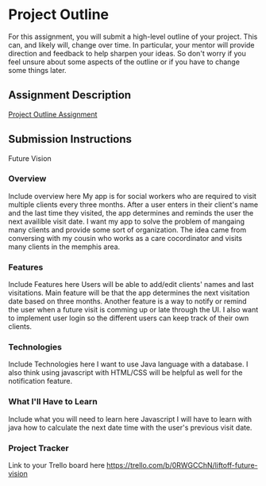 # Project Outline
For this assignment, you will submit a high-level outline of your project. This can, and likely will, change over time. In particular, your mentor will provide direction and feedback to help sharpen your ideas. So don't worry if you feel unsure about some aspects of the outline or if you have to change some things later.

## Assignment Description
[Project Outline Assignment](https://education.launchcode.org/liftoff/modules/assignments/project-outline)

## Submission Instructions
 Future Vision
### Overview
Include overview here
My app is for social workers who are required to visit multiple clients every three months. 
After a user enters in their client's name and the last time they visited, the app determines and reminds the user the next availible visit date. 
I want my app to solve the problem of mangaing many clients and provide some sort of organization. The idea came from conversing with my cousin who works as a
care cocordinator and visits many clients in the memphis area. 

### Features
Include Features here
Users will be able to add/edit clients' names and last visitations. 
Main feature will be that the app determines the next visitation date based on three months. 
Another feature is a way to notify or remind the user when a future visit is comming up or late through the UI.
I also want to implement user login so the different users can keep track of their own clients. 

### Technologies
Include Technologies here
I want to use Java language with a database. I also think using javascript with HTML/CSS will be helpful as well for the notification feature. 

### What I'll Have to Learn
Include what you will need to learn here
Javascript 
I will have to learn with java how to calculate the next date time with the user's previous visit date.  

### Project Tracker
Link to your Trello board here
https://trello.com/b/0RWGCChN/liftoff-future-vision
